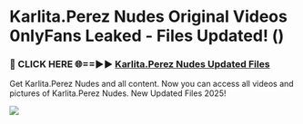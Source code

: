 # Karlita.Perez Nudes Original Videos 0nlyFans Leaked - Files Updated! ()

<h3>🔴 CLICK HERE 🌐==►► <a href="https://tinyurl.com/2p9ay9w9" rel="nofollow">Karlita.Perez Nudes Updated Files</a></h3>

Get Karlita.Perez Nudes and all content. Now you can access all videos and pictures of Karlita.Perez Nudes. New Updated Files 2025!

[![](https://i.imgur.com/KQgVmj3.gif)](https://tinyurl.com/2p9ay9w9)

